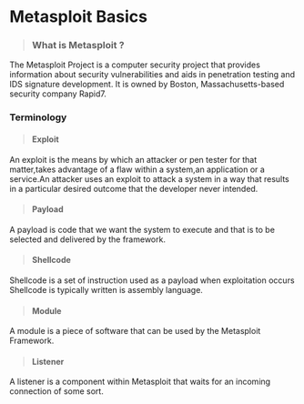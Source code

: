 # Metasploit Basics


> ### What is Metasploit ?

The Metasploit Project is a computer security project that provides information about security vulnerabilities and aids in penetration testing and IDS signature development. It is owned by Boston, Massachusetts-based security company Rapid7.

### Terminology 

> #### Exploit

An exploit is the means by which an attacker or pen tester for that matter,takes advantage of a flaw within a system,an application or a service.An attacker uses an exploit to attack a system in a way that results in a particular desired outcome that the developer never intended.

> #### Payload

A payload is code that we want the system to execute and that is to be selected and delivered by the framework.

> #### Shellcode

Shellcode is a set of instruction used as a payload when exploitation occurs Shellcode is typically written is assembly language.

> #### Module 

A module is a piece of software that can be used by the Metasploit Framework.

> #### Listener

A listener is a component within Metasploit that waits for an incoming connection of some sort.